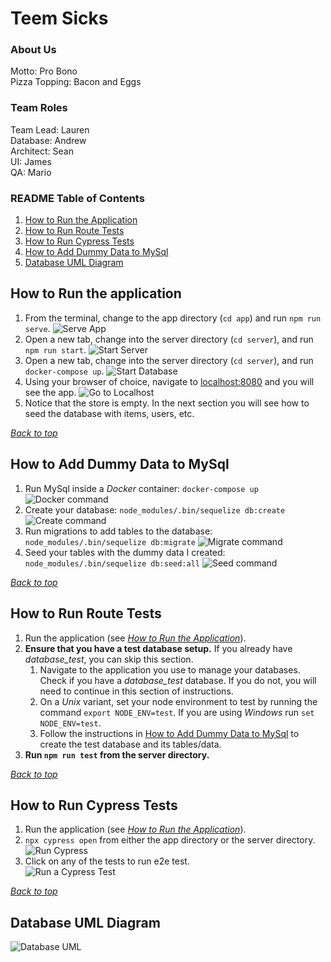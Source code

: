 
# Teem Sicks

### About Us
Motto: Pro Bono   
Pizza Topping: Bacon and Eggs  

### Team Roles
Team Lead: Lauren  
Database: Andrew  
Architect: Sean  
UI: James  
QA: Mario  

### README Table of Contents
1. [How to Run the Application](#how-to-run-the-application)
2. [How to Run Route Tests](#how-to-run-route-tests)
3. [How to Run Cypress Tests](#how-to-run-cypress-tests)
4. [How to Add Dummy Data to MySql](#how-to-add-dummy-data-to-mysql)
5. [Database UML Diagram](#database-uml-diagram)

## How to Run the application
1. From the terminal, change to the app directory (`cd app`) and run `npm run serve`.
![Serve App](/gifs/serve_app.gif)
2. Open a new tab, change into the server directory (`cd server`), and run `npm run start`.
![Start Server](/gifs/start_server.gif)
3. Open a new tab, change into the server directory (`cd server`), and run `docker-compose up`.
![Start Database](/gifs/docker_compose.gif)
4. Using your browser of choice, navigate to [localhost:8080](http://localhost:8080) and you will see the app.
![Go to Localhost](/gifs/navigate_to_localhost.gif)
5. Notice that the store is empty. In the next section you will see how to seed the database with items, users, etc.

*[Back to top](#teem-sicks)*

## How to Add Dummy Data to MySql
1. Run MySql inside a *Docker* container: `docker-compose up`
![Docker command](/gifs/compose.gif)
2. Create your database: `node_modules/.bin/sequelize db:create`
![Create command](/gifs/create.gif)
3. Run migrations to add tables to the database: `node_modules/.bin/sequelize db:migrate`
![Migrate command](/gifs/migrate.gif)
4. Seed your tables with the dummy data I created: `node_modules/.bin/sequelize db:seed:all`
![Seed command](/gifs/seed.gif)   

*[Back to top](#teem-sicks)*

## How to Run Route Tests
1. Run the application (see *[How to Run the Application](#how-to-run-the-application)*).
2. **Ensure that you have a test database setup.** If you already have *database_test*, you can skip this section.
   1. Navigate to the application you use to manage your databases. Check if you have a *database_test* database. If you do not, you will need to continue in this section of instructions.
   2. On a *Unix* variant, set your node environment to test by running the command `export NODE_ENV=test`. If you are using *Windows* run `set NODE_ENV=test`.
   3. Follow the instructions in [How to Add Dummy Data to MySql](#how-to-add-dummy-data-to-mySql) to create the test database and its tables/data.
3. **Run `npm run test` from the server directory.**   

*[Back to top](#teem-sicks)*

## How to Run Cypress Tests
  1. Run the application (see *[How to Run the Application](#how-to-run-the-application)*).   
  2. `npx cypress open` from either the app directory or the server directory.
  ![Run Cypress](/gifs/run_cypress.gif)   
  3.  Click on any of the tests to run e2e test.   
  ![Run a Cypress Test](/gifs/run_a_cypress_test.gif)   


*[Back to top](#teem-sicks)*

## Database UML Diagram
![Database UML](/foxycle_database.png)
